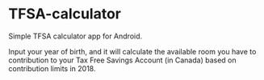 # TFSA-calculator

Simple TFSA calculator app for Android. 

Input your year of birth, and it will calculate the available room you have to contribution to your Tax Free Savings Account (in Canada) based on contribution limits in 2018.
